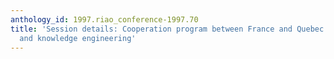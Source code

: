 ```yaml
---
anthology_id: 1997.riao_conference-1997.70
title: 'Session details: Cooperation program between France and Quebec Linguistic
  and knowledge engineering'
---
```


